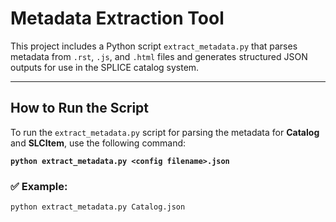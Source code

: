 # Metadata Extraction Tool

This project includes a Python script `extract_metadata.py` that parses metadata from `.rst`, `.js`, and `.html` files and generates structured JSON outputs for use in the SPLICE catalog system.

---

## How to Run the Script

To run the `extract_metadata.py` script for parsing the metadata for **Catalog** and **SLCItem**, use the following command:

**`python extract_metadata.py <config filename>.json`**

### ✅ Example:
```bash
python extract_metadata.py Catalog.json
